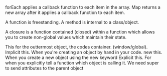 forEach applies a callback function to each item in the array. Map returns a new array after it applies a callback function to each item.

A function is freestanding. A method is internal to a class/object.

A closure is a function contained (closed) within a function which allows you to create non-global values which maintain their state.

This for the outtermost object, the codes container. (window/global). 
Implicit this. When you're creating an object by hand in your code.
new this. When you create a new object using the new keyword
Explicit this. For when you explicitly tell a function which object is calling it.
We need super to send attributes to the parent object
